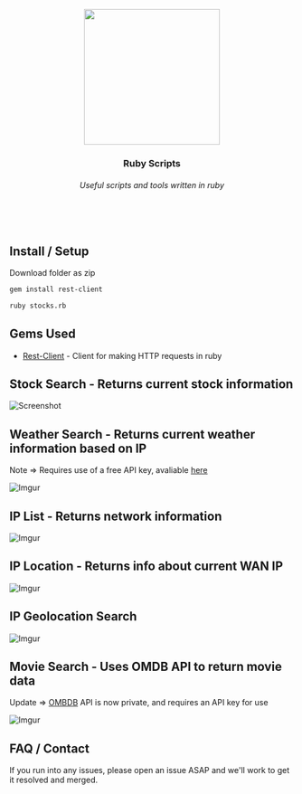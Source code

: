 <p align="center">
    <img src="http://i.imgur.com/NcbZ2gM.png"
         height="240">
    <h3 align="center">Ruby Scripts</h3>
    <h6 align="center">Useful scripts and tools written in ruby</h6>
    <br></br>
</p>


## Install / Setup
Download folder as zip
```bash
gem install rest-client
```
```bash
ruby stocks.rb
```
## Gems Used
* [Rest-Client](https://rubygems.org/gems/rest-client) - Client for making HTTP requests in ruby

## Stock Search - Returns current stock information
![Screenshot](http://i.imgur.com/szDj53F.png)

## Weather Search - Returns current weather information based on IP
Note => Requires use of a free API key, avaliable [here](https://www.apixu.com/)

![Imgur](http://i.imgur.com/xzfwJF9.png)

## IP List - Returns network information
![Imgur](http://i.imgur.com/Zj2fVrU.png)

## IP Location - Returns info about current WAN IP
![Imgur](http://i.imgur.com/dVUSPCm.png)

## IP Geolocation Search
![Imgur](http://i.imgur.com/gzNXMU3.png)

## Movie Search - Uses OMDB API to return movie data
 Update => [OMBDB](http://www.omdbapi.com/) API is now private, and requires an API key for use

![Imgur](http://i.imgur.com/3qTNcNY.png)

## FAQ / Contact
If you run into any issues, please open an issue ASAP and we'll work to get it resolved and merged.
